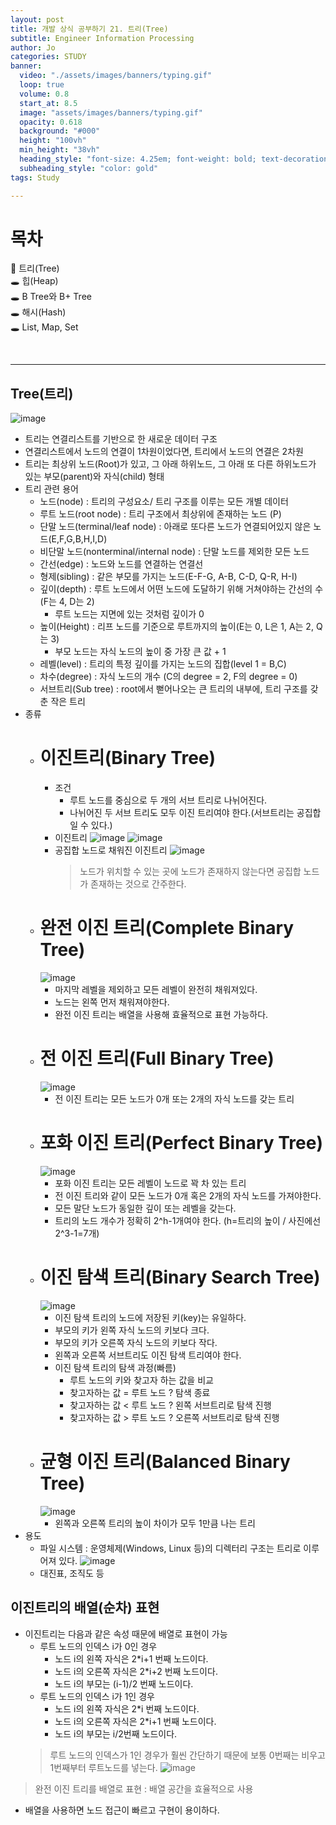 ```yaml
---
layout: post
title: 개발 상식 공부하기 21. 트리(Tree)
subtitle: Engineer Information Processing
author: Jo
categories: STUDY
banner:
  video: "./assets/images/banners/typing.gif"
  loop: true
  volume: 0.8
  start_at: 8.5
  image: "assets/images/banners/typing.gif"
  opacity: 0.618
  background: "#000"
  height: "100vh"
  min_height: "38vh"
  heading_style: "font-size: 4.25em; font-weight: bold; text-decoration: underline"
  subheading_style: "color: gold"
tags: Study

---
```


# 목차
📌 트리(Tree) <br>
🕳 힙(Heap) <br>
🕳 B Tree와 B+ Tree <br>
🕳 해시(Hash)<br>
🕳 List, Map, Set <br>

<br>
<hr>



## Tree(트리)
![image](https://github.com/CheeseYoung/Cheeseyoung.github.io/assets/132384527/4723268d-603b-46ba-92eb-c0f3d70dd7a2)
- 트리는 연결리스트를 기반으로 한 새로운 데이터 구조
- 연결리스트에서 노드의 연결이 1차원이었다면, 트리에서 노드의 연결은 2차원
- 트리는 최상위 노드(Root)가 있고, 그 아래 하위노드, 그 아래 또 다른 하위노드가 있는 부모(parent)와 자식(child) 형태
- 트리 관련 용어
  - 노드(node) : 트리의 구성요소/ 트리 구조를 이루는 모든 개별 데이터
  - 루트 노드(root node) : 트리 구조에서 최상위에 존재하는 노드 (P)
  - 단말 노드(terminal/leaf node) : 아래로 또다른 노드가 연결되어있지 않은 노드(E,F,G,B,H,I,D)
  - 비단말 노드(nonterminal/internal node) : 단말 노드를 제외한 모든 노드
  - 간선(edge) : 노드와 노드를 연결하는 연결선
  - 형제(sibling) : 같은 부모를 가지는 노드(E-F-G, A-B, C-D, Q-R, H-I)
  - 깊이(depth) : 루트 노드에서 어떤 노드에 도달하기 위해 거쳐야하는 간선의 수(F는 4, D는 2)
    - 루트 노드는 지면에 있는 것처럼 깊이가 0
  - 높이(Height) : 리프 노드를 기준으로 루트까지의 높이(E는 0, L은 1, A는 2, Q는 3)
    - 부모 노드는 자식 노드의 높이 중 가장 큰 값 + 1
  - 레벨(level) : 트리의 특정 깊이를 가지는 노드의 집합(level 1 = B,C)
  - 차수(degree) : 자식 노드의 개수 (C의 degree = 2, F의 degree = 0)
  - 서브트리(Sub tree) : root에서 뻗어나오는 큰 트리의 내부에, 트리 구조를 갖춘 작은 트리
- 종류
  - # 이진트리(Binary Tree)
    - 조건
      - 루트 노드를 중심으로 두 개의 서브 트리로 나뉘어진다.
      - 나뉘어진 두 서브 트리도 모두 이진 트리여야 한다.(서브트리는 공집합일 수 있다.)
    - 이진트리
      ![image](https://github.com/CheeseYoung/Cheeseyoung.github.io/assets/132384527/1de683a7-8546-4583-a184-77099b43372a)
      ![image](https://github.com/CheeseYoung/Cheeseyoung.github.io/assets/132384527/7cebcf51-3db0-4366-a43a-9c3b33a98953)
    - 공집합 노드로 채워진 이진트리
      ![image](https://github.com/CheeseYoung/Cheeseyoung.github.io/assets/132384527/a3b1eef0-ea95-4c81-8a72-d5b8286a72fd)
      > 노드가 위치할 수 있는 곳에 노드가 존재하지 않는다면 공집합 노드가 존재하는 것으로 간주한다.
  - # 완전 이진 트리(Complete Binary Tree)
    ![image](https://github.com/CheeseYoung/Cheeseyoung.github.io/assets/132384527/e2f64544-438f-4600-a967-82db1a4e4179)
    - 마지막 레벨을 제외하고 모든 레벨이 완전히 채워져있다.
    - 노드는 왼쪽 먼저 채워져야한다.
    - 완전 이진 트리는 배열을 사용해 효율적으로 표현 가능하다.
  - # 전 이진 트리(Full Binary Tree)
    ![image](https://github.com/CheeseYoung/Cheeseyoung.github.io/assets/132384527/42579ac2-6ddd-4f65-9e7a-4a1cb0391e10)
    - 전 이진 트리는 모든 노드가 0개 또는 2개의 자식 노드를 갖는 트리
  - # 포화 이진 트리(Perfect Binary Tree)
    ![image](https://github.com/CheeseYoung/Cheeseyoung.github.io/assets/132384527/2f264bd5-d6fe-4299-ac51-76ae93f0d3bc)
    - 포화 이진 트리는 모든 레벨이 노드로 꽉 차 있는 트리
    - 전 이진 트리와 같이 모든 노드가 0개 혹은 2개의 자식 노드를 가져야한다.
    - 모든 말단 노드가 동일한 깊이 또는 레벨을 갖는다.
    - 트리의 노드 개수가 정확히 2^h-1개여야 한다. (h=트리의 높이 / 사진에선 2^3-1=7개)
  - # 이진 탐색 트리(Binary Search Tree)
    ![image](https://github.com/CheeseYoung/Cheeseyoung.github.io/assets/132384527/d7daa244-3372-48ed-9b09-9db04f82495a)
    - 이진 탐색 트리의 노드에 저장된 키(key)는 유일하다.
    - 부모의 키가 왼쪽 자식 노드의 키보다 크다.
    - 부모의 키가 오른쪽 자식 노드의 키보다 작다.
    - 왼쪽과 오른쪽 서브트리도 이진 탐색 트리여야 한다.
    - 이진 탐색 트리의 탐색 과정(빠름)
      - 루트 노드의 키와 찾고자 하는 값을 비교
      - 찾고자하는 값 = 루트 노드 ? 탐색 종료
      - 찾고자하는 값 < 루트 노드 ? 왼쪽 서브트리로 탐색 진행
      - 찾고자하는 값 > 루트 노드 ? 오른쪽 서브트리로 탐색 진행
  - # 균형 이진 트리(Balanced Binary Tree)
    ![image](https://github.com/CheeseYoung/Cheeseyoung.github.io/assets/132384527/918d6dca-8589-43a0-bb34-e2e38f73554a)
    - 왼쪽과 오른쪽 트리의 높이 차이가 모두 1만큼 나는 트리
- 용도
  - 파일 시스템 : 운영체제(Windows, Linux 등)의 디렉터리 구조는 트리로 이루어져 있다.
    ![image](https://github.com/CheeseYoung/Cheeseyoung.github.io/assets/132384527/5c052772-4cad-454f-bcfa-e1e75562e09b)
  - 대진표, 조직도 등

## 이진트리의 배열(순차) 표현
- 이진트리는 다음과 같은 속성 때문에 배열로 표현이 가능
  - 루트 노드의 인덱스 i가 0인 경우
    - 노드 i의 왼쪽 자식은 2*i+1 번째 노드이다.
    - 노드 i의 오른쪽 자식은 2*i+2 번째 노드이다.
    - 노드 i의 부모는 (i-1)/2 번째 노드이다.
  - 루트 노드의 인덱스 i가 1인 경우
    - 노드 i의 왼쪽 자식은 2*i 번째 노드이다.
    - 노드 i의 오른쪽 자식은 2*i+1 번째 노드이다.
    - 노드 i의 부모는 i/2번째 노드이다.
  > 루트 노드의 인덱스가 1인 경우가 훨씬 간단하기 때문에 보통 0번째는 비우고 1번째부터 루트노드를 넣는다.
![image](https://github.com/CheeseYoung/Cheeseyoung.github.io/assets/132384527/90291b7f-5c4d-469e-8c27-be431e70b508)
> 완전 이진 트리를 배열로 표현 : 배열 공간을 효율적으로 사용
- 배열을 사용하면 노드 접근이 빠르고 구현이 용이하다.













